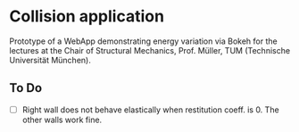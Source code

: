 # Collision application

Prototype of a WebApp demonstrating energy variation via Bokeh for the lectures at the Chair of Structural Mechanics, Prof. Müller, TUM (Technische Universität München).


## To Do
- [ ] Right wall does not behave elastically when restitution coeff. is 0. The other walls work fine.
